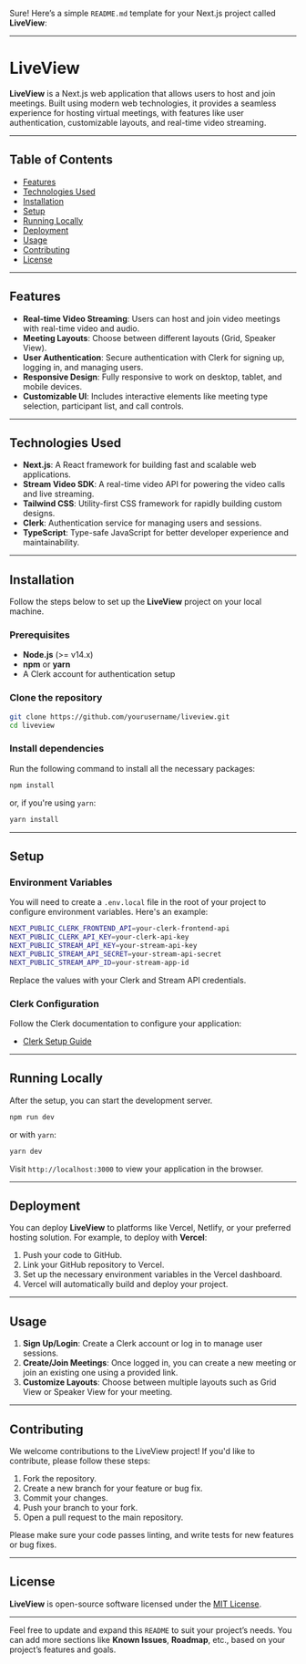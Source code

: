 Sure! Here’s a simple `README.md` template for your Next.js project called **LiveView**:

---

# LiveView

**LiveView** is a Next.js web application that allows users to host and join meetings. Built using modern web technologies, it provides a seamless experience for hosting virtual meetings, with features like user authentication, customizable layouts, and real-time video streaming.

---

## Table of Contents

- [Features](#features)
- [Technologies Used](#technologies-used)
- [Installation](#installation)
- [Setup](#setup)
- [Running Locally](#running-locally)
- [Deployment](#deployment)
- [Usage](#usage)
- [Contributing](#contributing)
- [License](#license)

---

## Features

- **Real-time Video Streaming**: Users can host and join video meetings with real-time video and audio.
- **Meeting Layouts**: Choose between different layouts (Grid, Speaker View).
- **User Authentication**: Secure authentication with Clerk for signing up, logging in, and managing users.
- **Responsive Design**: Fully responsive to work on desktop, tablet, and mobile devices.
- **Customizable UI**: Includes interactive elements like meeting type selection, participant list, and call controls.

---

## Technologies Used

- **Next.js**: A React framework for building fast and scalable web applications.
- **Stream Video SDK**: A real-time video API for powering the video calls and live streaming.
- **Tailwind CSS**: Utility-first CSS framework for rapidly building custom designs.
- **Clerk**: Authentication service for managing users and sessions.
- **TypeScript**: Type-safe JavaScript for better developer experience and maintainability.

---

## Installation

Follow the steps below to set up the **LiveView** project on your local machine.

### Prerequisites

- **Node.js** (>= v14.x)
- **npm** or **yarn**
- A Clerk account for authentication setup

### Clone the repository

```bash
git clone https://github.com/yourusername/liveview.git
cd liveview
```

### Install dependencies

Run the following command to install all the necessary packages:

```bash
npm install
```

or, if you're using `yarn`:

```bash
yarn install
```

---

## Setup

### Environment Variables

You will need to create a `.env.local` file in the root of your project to configure environment variables. Here's an example:

```bash
NEXT_PUBLIC_CLERK_FRONTEND_API=your-clerk-frontend-api
NEXT_PUBLIC_CLERK_API_KEY=your-clerk-api-key
NEXT_PUBLIC_STREAM_API_KEY=your-stream-api-key
NEXT_PUBLIC_STREAM_API_SECRET=your-stream-api-secret
NEXT_PUBLIC_STREAM_APP_ID=your-stream-app-id
```

Replace the values with your Clerk and Stream API credentials.

### Clerk Configuration

Follow the Clerk documentation to configure your application:  
- [Clerk Setup Guide](https://clerk.dev/docs/get-started)

---

## Running Locally

After the setup, you can start the development server.

```bash
npm run dev
```

or with `yarn`:

```bash
yarn dev
```

Visit `http://localhost:3000` to view your application in the browser.

---

## Deployment

You can deploy **LiveView** to platforms like Vercel, Netlify, or your preferred hosting solution. For example, to deploy with **Vercel**:

1. Push your code to GitHub.
2. Link your GitHub repository to Vercel.
3. Set up the necessary environment variables in the Vercel dashboard.
4. Vercel will automatically build and deploy your project.

---

## Usage

1. **Sign Up/Login**: Create a Clerk account or log in to manage user sessions.
2. **Create/Join Meetings**: Once logged in, you can create a new meeting or join an existing one using a provided link.
3. **Customize Layouts**: Choose between multiple layouts such as Grid View or Speaker View for your meeting.

---

## Contributing

We welcome contributions to the LiveView project! If you'd like to contribute, please follow these steps:

1. Fork the repository.
2. Create a new branch for your feature or bug fix.
3. Commit your changes.
4. Push your branch to your fork.
5. Open a pull request to the main repository.

Please make sure your code passes linting, and write tests for new features or bug fixes.

---

## License

**LiveView** is open-source software licensed under the [MIT License](LICENSE).

---

Feel free to update and expand this `README` to suit your project’s needs. You can add more sections like **Known Issues**, **Roadmap**, etc., based on your project’s features and goals.